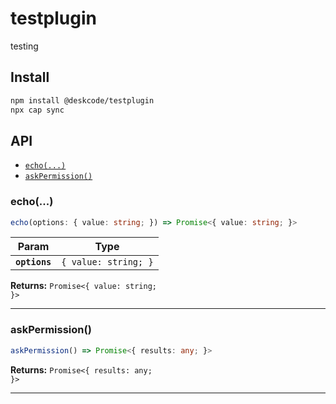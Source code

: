 # testplugin

testing

## Install

```bash
npm install @deskcode/testplugin
npx cap sync
```

## API

<docgen-index>

- [`echo(...)`](#echo)
- [`askPermission()`](#askpermission)

</docgen-index>

<docgen-api>
<!--Update the source file JSDoc comments and rerun docgen to update the docs below-->

### echo(...)

```typescript
echo(options: { value: string; }) => Promise<{ value: string; }>
```

| Param         | Type                            |
| ------------- | ------------------------------- |
| **`options`** | <code>{ value: string; }</code> |

**Returns:** <code>Promise&lt;{ value: string; }&gt;</code>

---

### askPermission()

```typescript
askPermission() => Promise<{ results: any; }>
```

**Returns:** <code>Promise&lt;{ results: any; }&gt;</code>

---

</docgen-api>
